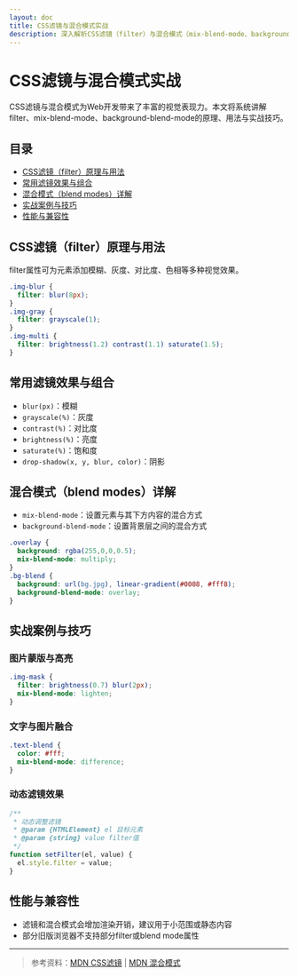 ```yaml
---
layout: doc
title: CSS滤镜与混合模式实战
description: 深入解析CSS滤镜（filter）与混合模式（mix-blend-mode、background-blend-mode）的原理、用法与实战技巧，助你打造高级视觉效果。
---
```


# CSS滤镜与混合模式实战

CSS滤镜与混合模式为Web开发带来了丰富的视觉表现力。本文将系统讲解filter、mix-blend-mode、background-blend-mode的原理、用法与实战技巧。

## 目录

- [CSS滤镜（filter）原理与用法](#css滤镜filter原理与用法)
- [常用滤镜效果与组合](#常用滤镜效果与组合)
- [混合模式（blend modes）详解](#混合模式blend-modes详解)
- [实战案例与技巧](#实战案例与技巧)
- [性能与兼容性](#性能与兼容性)

## CSS滤镜（filter）原理与用法

filter属性可为元素添加模糊、灰度、对比度、色相等多种视觉效果。

```css
.img-blur {
  filter: blur(8px);
}
.img-gray {
  filter: grayscale(1);
}
.img-multi {
  filter: brightness(1.2) contrast(1.1) saturate(1.5);
}
```

## 常用滤镜效果与组合

- `blur(px)`：模糊
- `grayscale(%)`：灰度
- `contrast(%)`：对比度
- `brightness(%)`：亮度
- `saturate(%)`：饱和度
- `drop-shadow(x, y, blur, color)`：阴影

## 混合模式（blend modes）详解

- `mix-blend-mode`：设置元素与其下方内容的混合方式
- `background-blend-mode`：设置背景层之间的混合方式

```css
.overlay {
  background: rgba(255,0,0,0.5);
  mix-blend-mode: multiply;
}
.bg-blend {
  background: url(bg.jpg), linear-gradient(#0008, #fff8);
  background-blend-mode: overlay;
}
```

## 实战案例与技巧

### 图片蒙版与高亮

```css
.img-mask {
  filter: brightness(0.7) blur(2px);
  mix-blend-mode: lighten;
}
```

### 文字与图片融合

```css
.text-blend {
  color: #fff;
  mix-blend-mode: difference;
}
```

### 动态滤镜效果

```js
/**
 * 动态调整滤镜
 * @param {HTMLElement} el 目标元素
 * @param {string} value filter值
 */
function setFilter(el, value) {
  el.style.filter = value;
}
```

## 性能与兼容性

- 滤镜和混合模式会增加渲染开销，建议用于小范围或静态内容
- 部分旧版浏览器不支持部分filter或blend mode属性

---

> 参考资料：[MDN CSS滤镜](https://developer.mozilla.org/zh-CN/docs/Web/CSS/filter) | [MDN 混合模式](https://developer.mozilla.org/zh-CN/docs/Web/CSS/mix-blend-mode) 